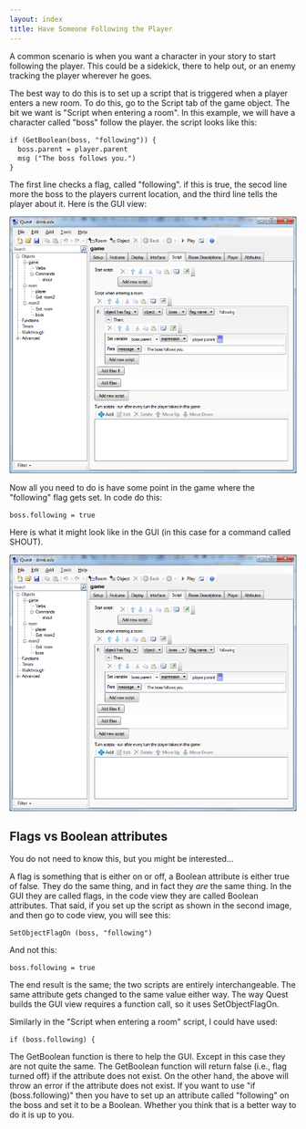 ```yaml
---
layout: index
title: Have Someone Following the Player
---
```


A common scenario is when you want a character in your story to start following the player. This could be a sidekick, there to help out, or an enemy tracking the player wherever he goes.

The best way to do this is to set up a script that is triggered when a player enters a new room. To do this, go to the Script tab of the game object. The bit we want is "Script when entering a room". In this example, we will have a character called "boss" follow the player. the script looks like this:

    if (GetBoolean(boss, "following")) {
      boss.parent = player.parent
      msg ("The boss follows you.")
    }

The first line checks a flag, called "following". if this is true, the secod line more the boss to the players current location, and the third line tells the player about it. Here is the GUI view:
    
![](follow1.png "follow1.png")

Now all you need to do is have some point in the game where the "following" flag gets set. In code do this:

    boss.following = true
    
Here is what it might look like in the GUI (in this case for a command called SHOUT).

![](follow1.png "follow2.png")


Flags vs Boolean attributes
---------------------------
You do not need to know this, but you might be interested...

A flag is something that is either on or off, a Boolean attribute is either true of false. They do the same thing, and in fact they *are* the same thing. In the GUI they are called flags, in the code view they are called Boolean attributes. That said, if you set up the script as shown in the second image, and then go to code view, you will see this:

    SetObjectFlagOn (boss, "following")
    
And not this:

    boss.following = true

The end result is the same; the two scripts are entirely interchangeable. The same attribute gets changed to the same value either way. The way Quest builds the GUI view requires a function call, so it uses SetObjectFlagOn.

Similarly in the "Script when entering a room" script, I could have used:

    if (boss.following) {
    
The GetBoolean function is there to help the GUI. Except in this case they are not quite the same. The GetBoolean function will return false (i.e., flag turned off) if the attribute does not exist. On the other hand, the above will throw an error if the attribute does not exist. If you want to use "if (boss.following)" then you have to set up an attribute called "following" on the boss and set it to be a Boolean. Whether you think that is a better way to do it is up to you.